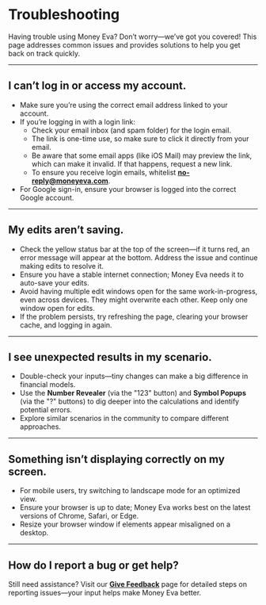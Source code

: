 # Troubleshooting

Having trouble using Money Eva? Don’t worry—we’ve got you covered! This page addresses common issues and provides solutions to help you get back on track quickly.

---

## **I can’t log in or access my account.**
- Make sure you’re using the correct email address linked to your account.
- If you’re logging in with a login link:
    - Check your email inbox (and spam folder) for the login email.
    - The link is one-time use, so make sure to click it directly from your email.
    - Be aware that some email apps (like iOS Mail) may preview the link, which can make it invalid. If that happens, request a new link.
    - To ensure you receive login emails, whitelist **no-reply@moneyeva.com**.
- For Google sign-in, ensure your browser is logged into the correct Google account.  


---

## **My edits aren’t saving.**
- Check the yellow status bar at the top of the screen—if it turns red, an error message will appear at the bottom. Address the issue and continue making edits to resolve it.
- Ensure you have a stable internet connection; Money Eva needs it to auto-save your edits.
- Avoid having multiple edit windows open for the same work-in-progress, even across devices. They might overwrite each other. Keep only one window open for edits.
- If the problem persists, try refreshing the page, clearing your browser cache, and logging in again.

---

## **I see unexpected results in my scenario.**
- Double-check your inputs—tiny changes can make a big difference in financial models.
- Use the **Number Revealer** (via the "123" button) and **Symbol Popups** (via the "?" buttons) to dig deeper into the calculations and identify potential errors.
- Explore similar scenarios in the community to compare different approaches.

---

## **Something isn’t displaying correctly on my screen.**
- For mobile users, try switching to landscape mode for an optimized view.
- Ensure your browser is up to date; Money Eva works best on the latest versions of Chrome, Safari, or Edge.
- Resize your browser window if elements appear misaligned on a desktop.

---

## **How do I report a bug or get help?**
Still need assistance? Visit our **[Give Feedback](../community/give-feedback.md)** page for detailed steps on reporting issues—your input helps make Money Eva better.
